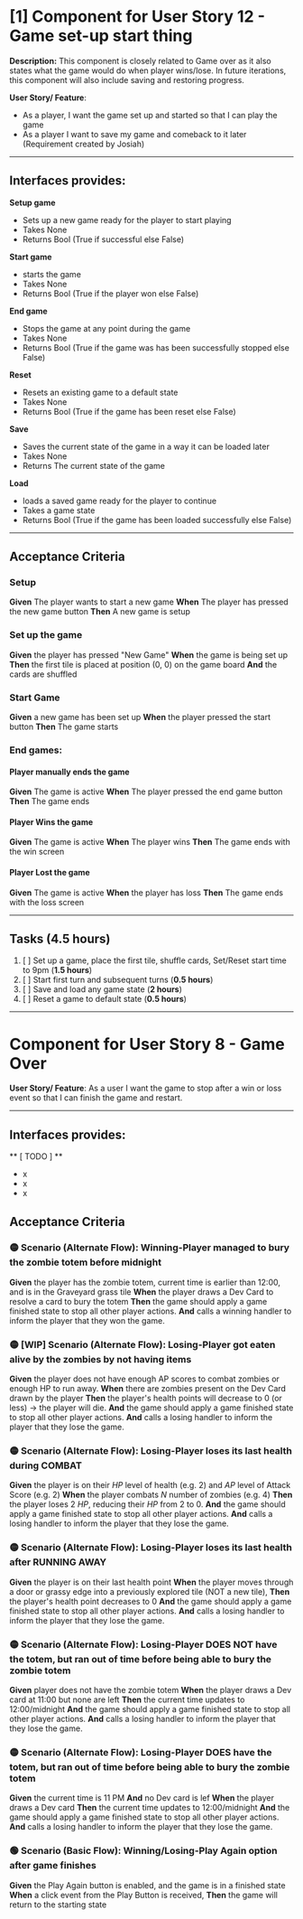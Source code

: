 # [1] Component for User Story 12 - Game set-up start thing
**Description:** This component is closely related to Game over as it also states what the game would do when player wins/lose. In future iterations, this component will also include saving and restoring progress. 

**User Story/ Feature**:
- As a player, I want the game set up and started so that I can play the game
- As a player I want to save my game and comeback to it later
(Requirement created by Josiah)
---
## Interfaces provides:
**Setup game**
- Sets up a new game ready for the player to start playing
- Takes None
- Returns Bool (True if successful else False)

**Start game**
- starts the game
- Takes None
- Returns Bool (True if the player won else False)

**End game**
- Stops the game at any point during the game
- Takes None
- Returns Bool (True if the game was has been successfully stopped else False)

**Reset**
- Resets an existing game to a default state
- Takes None
- Returns Bool (True if the game has been reset else False)

**Save**
- Saves the current state of the game in a way it can be loaded later
- Takes None
- Returns The current state of the game

**Load**
- loads a saved game ready for the player to continue 
- Takes a game state
- Returns Bool (True if the game has been loaded successfully else False)

---

## Acceptance Criteria

### Setup
**Given** The player wants to start a new game
**When** The player has pressed the new game button
**Then** A new game is setup

### Set up the game
**Given** the player has pressed "New Game"
**When** the game is being set up
**Then** the first tile is placed at position (0, 0) on the game board
**And** the cards are shuffled

### Start Game
**Given** a new game has been set up
**When** the player pressed the start button
**Then** The game starts

### End games:
#### Player manually ends the game
**Given** The game is active
**When** The player pressed the end game button
**Then** The game ends

#### Player Wins the game
**Given** The game is active
**When** The player wins
**Then** The game ends with the win screen

#### Player Lost the game
**Given** The game is active
**When** the player has loss
**Then** The game ends with the loss screen

---
## Tasks (4.5 hours)
1. [ ] Set up a game, place the first tile, shuffle cards, Set/Reset start time to 9pm (**1.5 hours**)
2. [ ] Start first turn and subsequent turns (**0.5 hours**)
3. [ ] Save and load any game state (**2 hours**)
4. [ ] Reset a game to default state (**0.5 hours**)

---

# Component for User Story 8 - Game Over
**User Story/ Feature**: As a user I want the game to stop after a win or loss event so that I can finish the game and restart.

---
## Interfaces provides:
** [ TODO ] **
- x
- x
- x

## Acceptance Criteria
### **🟡 Scenario (Alternate Flow): Winning-Player managed to bury the zombie totem before midnight**
**Given** the player has the zombie totem, current time is earlier than 12:00, and is in the Graveyard grass tile
**When** the player draws a Dev Card to resolve a card to bury the totem
**Then** the game should apply a game finished state to stop all other player actions.
**And** calls a winning handler to inform the player that they won the game.

### **🟡 [WIP] Scenario (Alternate Flow): Losing-Player got eaten alive by the zombies by not having items**
**Given** the player does not have enough AP scores to combat zombies or enough HP to run away.
**When** there are zombies present on the Dev Card drawn by the player
**Then** the player's health points will decrease to 0 (or less) -> the player will die.
**And** the game should apply a game finished state to stop all other player actions.
**And** calls a losing handler to inform the player that they lose the game.

### **🟡 Scenario (Alternate Flow): Losing-Player loses its last health during COMBAT**
**Given** the player is on their _HP_ level of health (e.g. 2) and _AP_ level of Attack Score (e.g. 2)
**When** the player combats _N_ number of zombies (e.g. 4)
**Then** the player loses 2 _HP_, reducing their _HP_ from 2 to 0.
**And** the game should apply a game finished state to stop all other player actions.
**And** calls a losing handler to inform the player that they lose the game.

### **🟡 Scenario (Alternate Flow): Losing-Player loses its last health after RUNNING AWAY**
**Given** the player is on their last health point
**When** the player moves through a door or grassy edge into a previously explored tile (NOT a new tile),
**Then** the player's health point decreases to 0
**And** the game should apply a game finished state to stop all other player actions.
**And** calls a losing handler to inform the player that they lose the game.

### **🟡 Scenario (Alternate Flow): Losing-Player DOES NOT have the totem, but ran out of time before being able to bury the zombie totem**
**Given** player does not have the zombie totem
**When** the player draws a Dev card at 11:00 but none are left
**Then** the current time updates to 12:00/midnight
**And** the game should apply a game finished state to stop all other player actions.
**And** calls a losing handler to inform the player that they lose the game.

### **🟡 Scenario (Alternate Flow): Losing-Player DOES have the totem, but ran out of time before being able to bury the zombie totem**
**Given** the current time is 11 PM
**And** no Dev card is lef
**When** the player draws a Dev card
**Then** the current time updates to 12:00/midnight
**And** the game should apply a game finished state to stop all other player actions.
**And** calls a losing handler to inform the player that they lose the game.

### 🟢 Scenario (Basic Flow): Winning/Losing-Play Again option after game finishes
**Given** the Play Again button is enabled, and the game is in a finished state
**When** a click event from the Play Button is received,
**Then** the game will return to the starting state